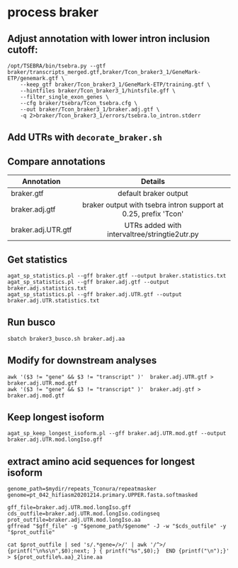 # process braker

## Adjust annotation with lower intron inclusion cutoff:
```
/opt/TSEBRA/bin/tsebra.py --gtf braker/transcripts_merged.gtf,braker/Tcon_braker3_1/GeneMark-ETP/genemark.gtf \
    --keep_gtf braker/Tcon_braker3_1/GeneMark-ETP/training.gtf \
    --hintfiles braker/Tcon_braker3_1/hintsfile.gff \
    --filter_single_exon_genes \
    --cfg braker/tsebra/Tcon_tsebra.cfg \
    --out braker/Tcon_braker3_1/braker.adj.gtf \
    -q 2>braker/Tcon_braker3_1/errors/tsebra.lo_intron.stderr
```
## Add UTRs with `decorate_braker.sh`

## Compare annotations

| Annotation        | Details |
| ------------- |:-------------:| 
| braker.gtf      | default braker output | 
| braker.adj.gtf      | braker output with tsebra intron support at 0.25, prefix 'Tcon' |
| braker.adj.UTR.gtf | UTRs added with intervaltree/stringtie2utr.py      |  

## Get statistics
```
agat_sp_statistics.pl --gff braker.gtf --output braker.statistics.txt
agat_sp_statistics.pl --gff braker.adj.gtf --output braker.adj.statistics.txt
agat_sp_statistics.pl --gff braker.adj.UTR.gtf --output braker.adj.UTR.statistics.txt
```
## Run busco
`sbatch braker3_busco.sh braker.adj.aa`

## Modify for downstream analyses 
```
awk '($3 != "gene" && $3 != "transcript" )'  braker.adj.UTR.gtf > braker.adj.UTR.mod.gtf 
awk '($3 != "gene" && $3 != "transcript" )'  braker.adj.gtf > braker.adj.mod.gtf 
```

## Keep longest isoform
`agat_sp_keep_longest_isoform.pl --gff braker.adj.UTR.mod.gtf --output braker.adj.UTR.mod.longIso.gff`

## extract amino acid sequences for longest isoform
```
genome_path=$mydir/repeats_Tconura/repeatmasker
genome=pt_042_hifiasm20201214.primary.UPPER.fasta.softmasked

gff_file=braker.adj.UTR.mod.longIso.gff
cds_outfile=braker.adj.UTR.mod.longIso.codingseq
prot_outfile=braker.adj.UTR.mod.longIso.aa
gffread "$gff_file" -g "$genome_path/$genome" -J -w "$cds_outfile" -y "$prot_outfile"

cat $prot_outfile | sed 's/.*gene=/>/' | awk '/^>/ {printf("\n%s\n",$0);next; } { printf("%s",$0);}  END {printf("\n");}' > ${prot_outfile%.aa}_2line.aa
```

